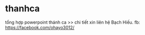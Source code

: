 # thanhca
tổng hợp powerpoint thánh ca >>
chi tiết xin liên hệ Bạch Hiếu. fb: https://facebook.com/ohayo3012/

